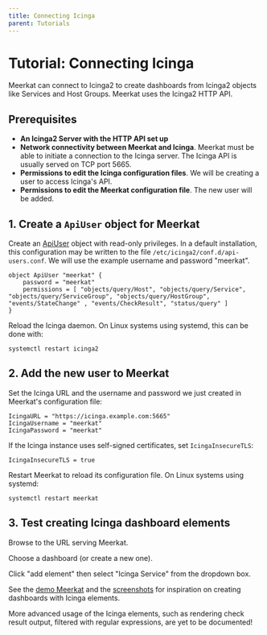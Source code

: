 ```yaml
---
title: Connecting Icinga
parent: Tutorials
---
```


# Tutorial: Connecting Icinga

Meerkat can connect to Icinga2 to create dashboards from Icinga2 objects like Services and Host Groups.
Meerkat uses the Icinga2 HTTP API.

## Prerequisites

- **An Icinga2 Server with the HTTP API set up**
- **Network connectivity between Meerkat and Icinga**. Meerkat must be able to initiate a connection to the Icinga server. The Icinga API is usually served on TCP port 5665.
- **Permissions to edit the Icinga configuration files**. We will be creating a user to access Icinga's API.
- **Permissions to edit the Meerkat configuration file**. The new user will be added.

## 1. Create a `ApiUser` object for Meerkat

Create an [ApiUser][apiuser] object with read-only privileges.
In a default installation, this configuration may be written to the file `/etc/icinga2/conf.d/api-users.conf`.
We will use the example username and password "meerkat".

	object ApiUser "meerkat" {
		password = "meerkat"
		permissions = [ "objects/query/Host", "objects/query/Service", "objects/query/ServiceGroup", "objects/query/HostGroup", "events/StateChange" , "events/CheckResult", "status/query" ]
	}

[apiuser]: https://icinga.com/docs/icinga-2/latest/doc/09-object-types/#apiuser

Reload the Icinga daemon. On Linux systems using systemd, this can be done with:

	systemctl restart icinga2

## 2. Add the new user to Meerkat

Set the Icinga URL and the username and password we just created in Meerkat's configuration file:

	IcingaURL = "https://icinga.example.com:5665"
	IcingaUsername = "meerkat"
	IcingaPassword = "meerkat"

If the Icinga instance uses self-signed certificates, set `IcingaInsecureTLS`:

	IcingaInsecureTLS = true

Restart Meerkat to reload its configuration file. On Linux systems using systemd:

	systemctl restart meerkat

## 3. Test creating Icinga dashboard elements

Browse to the URL serving Meerkat.

Choose a dashboard (or create a new one).

Click "add element" then select "Icinga Service" from the dropdown box.

See the [demo Meerkat](https://demo.meerkat.run) and the [screenshots](/) for inspiration on creating dashboards with Icinga elements.

More advanced usage of the Icinga elements,
such as rendering check result output, filtered with regular expressions,
are yet to be documented!
